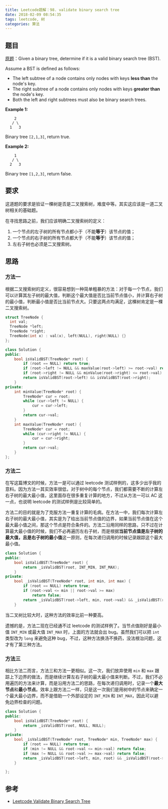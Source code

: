 ```yaml
---
title: Leetcode题解：98. validate binary search tree
date: 2018-02-09 08:54:35
tags: leetcode, 树
categories: 算法
---
```


## 题目

[原题](https://leetcode.com/problems/validate-binary-search-tree/description/)：Given a binary tree, determine if it is a valid binary search tree (BST).

Assume a BST is defined as follows:

- The left subtree of a node contains only nodes with keys **less than** the node's key.
- The right subtree of a node contains only nodes with keys **greater than** the node's key.
- Both the left and right subtrees must also be binary search trees.

**Example 1:**

```
    2
   / \
  1   3
```

Binary tree `[2,1,3]`, return true.

**Example 2:**

```
    1
   / \
  2   3
```

Binary tree `[1,2,3]`, return false.

<!--more-->

## 要求

这道题的要求是验证一棵树是否是二叉搜索树，难度中等。其实这应该是一道二叉树相关的基础题。

在寻找思路之前，我们应该明确二叉搜索树的定义：

1. 一个节点的左子树的所有节点都小于（不能**等于**）该节点的值；
2. 一个节点的右子树的所有节点都大于（不能**等于**）该节点的值；
3. 左右子树也必须是二叉搜索树。

## 思路

### 方法一

根据二叉搜索树的定义，很容易想到一种简单粗暴的方法：对于每一个节点，我们可以计算其左子树的最大值，判断这个最大值是否比当前节点值小，并计算右子树的最小值，判断最小值是否比当前节点大。只要这两点均满足，这棵树肯定是一棵二叉搜索树。

```c++
struct TreeNode {
  int val;
  TreeNode *left;
  TreeNode *right;
  TreeNode(int x) : val(x), left(NULL), right(NULL) {}
};

class Solution {
public:
    bool isValidBST(TreeNode* root) {
        if (root == NULL) return true;
        if (root->left != NULL && maxValue(root->left) >= root->val) return false;
        if (root->right != NULL && minValue(root->right) <= root->val) return false;
        return isValidBST(root->left) && isValidBST(root->right);
    }
private:
	int minValue(TreeNode* root) {
		TreeNode* cur = root;
		while (cur->left != NULL) {
			cur = cur->left;
		}
		return cur->val;
	}
	int maxValue(TreeNode* root) {
		TreeNode* cur = root;
		while (cur->right != NULL) {
			cur = cur->right;
		}
		return cur->val;
	}
};
```

### 方法二

在写这篇博文的时候，方法一是可以通过 leetcode 测试样例的，这多少出乎我的意料。因为方法一其实效率很低，对于树中的每个节点，我们都需要不断的计算左右子树的最大最小值，这里面存在很多重复计算的地方，不过从方法一可以 AC 这一点，也说明 leetcode 的测试样例是比较简单的。

方法二的目的就是为了克服方法一重复计算的毛病。在方法一中，我们每次计算左右子树的最大最小值，其实是为了给出当前节点值的边界，如果当前节点值在这个最大最小值之间，那这个节点是符合条件的。方法二沿用同样的思路，只不过在计算最大最小值的时候，我们不必再遍历左右子树，而是根据**当前节点值是左子树的最大值，且是右子树的最小值**这一原则，在每次递归调用的时候记录跟踪这个最大最小值。

```c++
class Solution {
public:
    bool isValidBST(TreeNode* root) {
        return _isValidBST(root, INT_MIN, INT_MAX);
    }
private:
	bool _isValidBST(TreeNode* root, int min, int max) {
		if (root == NULL) return true;
		if (root->val <= min || root->val >= max)
			return false;
		return _isValidBST(root->left, min, root->val) && _isValidBST(root->right, root->val, max);
	}
```

当二叉树比较大时，这种方法的效率比前一种要高。

遗憾的是，方法二现在已经通不过 leetcode 的测试样例了。当节点值刚好是最小值 `INT_MIN` 或最大值 `INT_MAX` 时，上面的方法就会出 bug。虽然我们可以把 `int` 类型改为 `long` 来避免这种 bug，不过，这种方法换汤不换药，没法根治问题，这才有了第三种方法。

### 方法三

相比方法二而言，方法三和方法一更相似。这一次，我们放弃使用 `min` 和 `max` 跟踪上下边界的做法，而是继续计算左右子树的最大最小值来判断。不过，我们不必用遍历的方法来计算，而是沿用方法二的思路，在每次递归调用时，记录一个**最大节点**和**最小节点**。效率上跟方法二一样，只是这一次我们是用树中的节点来确定一个最大最小边界，而不是借助一个外部设定的 `INT_MIN` 和 `INT_MAX`，因此可以避免边界检查的问题。

```c++
class Solution {
public:
    bool isValidBST(TreeNode* root) {
        return _isValidBST(root, NULL, NULL);
    }
private:
	bool _isValidBST(TreeNode* root, TreeNode* min, TreeNode* max) {
		if (root == NULL) return true;
		if (min != NULL && root->val <= min->val) return false;
		if (max != NULL && root->val >= max->val) return false;
		return _isValidBST(root->left, min, root) && _isValidBST(root->right, root, max);
	}

};
```

## 参考

+ [Leetcode Validate Binary Search Tree](http://wenzhiquan.github.io/2016/07/05/leetcode_98_medium_valid_binary_search_tree/)


